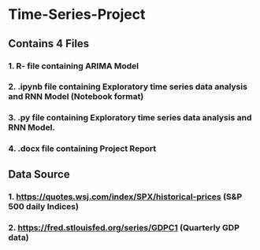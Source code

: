 # Time-Series-Project


## Contains 4 Files
### 1. R- file containing ARIMA Model
### 2. .ipynb file containing Exploratory time series data analysis and RNN Model (Notebook format)
### 3. .py file containing Exploratory time series data analysis and RNN Model.
### 4. .docx file containing Project Report


## Data Source
### 1. https://quotes.wsj.com/index/SPX/historical-prices (S&P 500 daily Indices)
### 2. https://fred.stlouisfed.org/series/GDPC1 (Quarterly GDP data)

